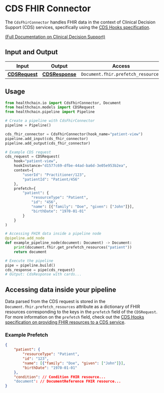 # CDS FHIR Connector

The `CdsFhirConnector` handles FHIR data in the context of Clinical Decision Support (CDS) services, specifically using the [CDS Hooks specification](https://cds-hooks.org/).

[(Full Documentation on Clinical Decision Support)](../../gateway/cdshooks.md)

## Input and Output

| Input | Output | Access |
|-------|--------|-----------|
| [**CDSRequest**](../../../api/use_cases.md#healthchain.models.requests.cdsrequest.CDSRequest) | [**CDSResponse**](../../../api/use_cases.md#healthchain.models.responses.cdsresponse.CDSResponse) | `Document.fhir.prefetch_resources` |


## Usage

```python
from healthchain.io import CdsFhirConnector, Document
from healthchain.models import CDSRequest
from healthchain.pipeline import Pipeline

# Create a pipeline with CdsFhirConnector
pipeline = Pipeline()

cds_fhir_connector = CdsFhirConnector(hook_name="patient-view")
pipeline.add_input(cds_fhir_connector)
pipeline.add_output(cds_fhir_connector)

# Example CDS request
cds_request = CDSRequest(
    hook="patient-view",
    hookInstance="d1577c69-dfbe-44ad-ba6d-3e05e953b2ea",
    context={
        "userId": "Practitioner/123",
        "patientId": "Patient/456"
    },
    prefetch={
        "patient": {
            "resourceType": "Patient",
            "id": "456",
            "name": [{"family": "Doe", "given": ["John"]}],
            "birthDate": "1970-01-01"
        }
    }
)

# Accessing FHIR data inside a pipeline node
@pipeline.add_node
def example_pipeline_node(document: Document) -> Document:
    print(document.fhir.get_prefetch_resources("patient"))
    return document

# Execute the pipeline
pipe = pipeline.build()
cds_response = pipe(cds_request)
# Output: CdsResponse with cards...
```

## Accessing data inside your pipeline

Data parsed from the CDS request is stored in the `Document.fhir.prefetch_resources` attribute as a dictionary of FHIR resources corresponding to the keys in the `prefetch` field of the `CDSRequest`. For more information on the `prefetch` field, check out the [CDS Hooks specification on providing FHIR resources to a CDS service](https://cds-hooks.org/specification/current/#providing-fhir-resources-to-a-cds-service).

### Example Prefetch

```json
{
    "patient": {
        "resourceType": "Patient",
        "id": "123",
        "name": [{"family": "Doe", "given": ["John"]}],
        "birthDate": "1970-01-01"
    },
    "condition": // Condition FHIR resource...
    "document": // DocumentReference FHIR resource...
}
```

